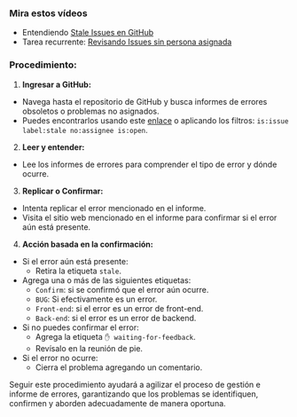 ### Mira estos vídeos
- Entendiendo [Stale Issues en GitHub](https://www.loom.com/share/775c119625ee411ba2b2207c2693f192?sid=c1d1d53f-0de6-4e29-8168-35f5462913ea)
- Tarea recurrente: [Revisando Issues sin persona asignada](https://www.loom.com/share/f666d418b10e4ea49948fd24ef7b9ca6?sid=dbba6ff1-ef0b-4165-995c-349f9e622dc1)

### Procedimiento:
1. **Ingresar a GitHub:**
- Navega hasta el repositorio de GitHub y busca informes de errores obsoletos o problemas no asignados.
- Puedes encontrarlos usando este [enlace](https://github.com/breatheco-de/breatheco-de/issues?q=is%3Aissue+label%3Astale+is%3Aopen+no%3Aasignee) o aplicando los filtros: `is:issue label:stale no:assignee is:open`.
2. **Leer y entender:**
- Lee los informes de errores para comprender el tipo de error y dónde ocurre.
3. **Replicar o Confirmar:**
- Intenta replicar el error mencionado en el informe.
- Visita el sitio web mencionado en el informe para confirmar si el error aún está presente.
4. **Acción basada en la confirmación:**
- Si el error aún está presente:
  - Retira la etiqueta `stale`.
- Agrega una o más de las siguientes etiquetas:
  - `Confirm`: si se confirmó que el error aún ocurre.
  - `BUG`: Si efectivamente es un error.
  - `Front-end`: si el error es un error de front-end.
  - `Back-end`: si el error es un error de backend.
- Si no puedes confirmar el error:
  - Agrega la etiqueta `✋ waiting-for-feedback`.
  - Revísalo en la reunión de pie.
- Si el error no ocurre:
  - Cierra el problema agregando un comentario.


Seguir este procedimiento ayudará a agilizar el proceso de gestión e informe de errores, garantizando que los problemas se identifiquen, confirmen y aborden adecuadamente de manera oportuna.
